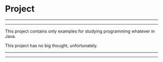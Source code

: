 # Project

------------------------
------------------------


This project contains only examples for studying programming whatever in Java.

This project has no big thought, unfortunately.


------------------------
------------------------

